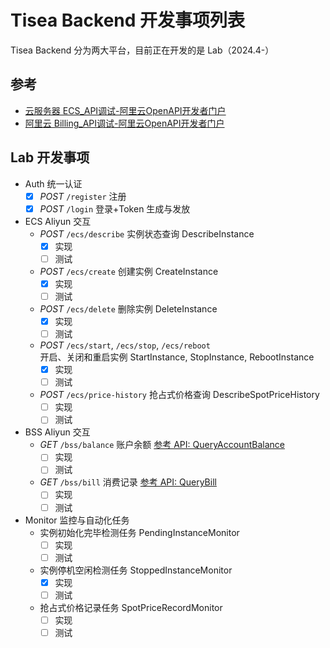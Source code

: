 # Tisea Backend 开发事项列表

Tisea Backend 分为两大平台，目前正在开发的是 Lab（2024.4-）

## 参考

- [云服务器 ECS_API调试-阿里云OpenAPI开发者门户](https://api.aliyun.com/api/Ecs/2014-05-26)
- [阿里云 Billing_API调试-阿里云OpenAPI开发者门户](https://api.aliyun.com/api/BssOpenApi/2017-12-14)

## Lab 开发事项

- Auth 统一认证
  - [x] *POST* `/register` 注册
  - [x] *POST* `/login` 登录+Token 生成与发放
- ECS Aliyun 交互
  - *POST* `/ecs/describe` 实例状态查询 DescribeInstance
      - [x] 实现
      - [ ] 测试
  - *POST* `/ecs/create` 创建实例 CreateInstance
    - [x] 实现
    - [ ] 测试
  - *POST* `/ecs/delete` 删除实例 DeleteInstance
    - [x] 实现
    - [ ] 测试
  - *POST* `/ecs/start`, `/ecs/stop`, `/ecs/reboot` <br/> 开启、关闭和重启实例 StartInstance, StopInstance, RebootInstance
    - [x] 实现
    - [ ] 测试
  - *POST* `/ecs/price-history` 抢占式价格查询 DescribeSpotPriceHistory
    - [ ] 实现
    - [ ] 测试
- BSS Aliyun 交互
  - *GET* `/bss/balance` 账户余额 [参考 API: QueryAccountBalance](https://api.aliyun.com/api/BssOpenApi/2017-12-14/QueryAccountBalance)
    - [ ] 实现
    - [ ] 测试
  - *GET* `/bss/bill` 消费记录 [参考 API: QueryBill](https://api.aliyun.com/api/BssOpenApi/2017-12-14/QueryBill)
    - [ ] 实现
    - [ ] 测试
- Monitor 监控与自动化任务
  - 实例初始化完毕检测任务 PendingInstanceMonitor
    - [ ] 实现
    - [ ] 测试
  - 实例停机空闲检测任务 StoppedInstanceMonitor
    - [x] 实现
    - [ ] 测试
  - 抢占式价格记录任务 SpotPriceRecordMonitor
    - [ ] 实现
    - [ ] 测试